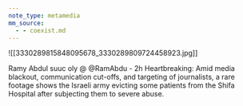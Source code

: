 ```yaml
---
note_type: metamedia
mm_source:
  - - coexist.md
---
```


![[3330289815848095678_3330289809724458923.jpg]]

Ramy Abdul suuc oly @ @RamAbdu - 2h
Heartbreaking: Amid media blackout,
communication cut-offs, and targeting of
journalists, a rare footage shows the Israeli
army evicting some patients from the Shifa
Hospital after subjecting them to severe abuse.



